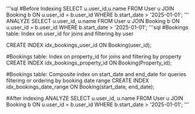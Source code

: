 '''sql 
#Before Indexing
SELECT u.user_id,u.name
FROM User u
JOIN Booking b ON u.user_id = b.user_id
WHERE b.start_date > '2025-01-01';
'''
ANALYZE
SELECT u.user_id, u.name
FROM User u
JOIN Booking b ON u.user_id = b.user_id
WHERE b.start_date > '2025-01-01';
'''sql
#Bookings table: Index on user_id for joins and filtering by user

CREATE INDEX idx_bookings_user_id ON Booking(user_id);

#Bookings table: Index on property_id for joins and filtering by property
CREATE INDEX idx_bookings_property_id ON Booking(Property_id);

#Bookings table: Composite index on start_date and end_date for queries filtering or ordering by booking date range
CREATE INDEX idx_bookings_date_range ON Booking(start_date, end_date);

#After indexing
ANALYZE
SELECT u.user_id, u.name
FROM User u
JOIN Booking b ON u.user_id = b.user_id
WHERE b.start_date > '2025-01-01';
'''

